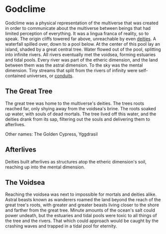 # Godclime

<meta property="og:description" content="Godclime was a physical representation of the multiverse that was created in order to communicate about the multiverse between beings that had limited perception of everything. It was a lingua franca of reality, so to speak.">

Godclime was a physical representation of the multiverse that was created in order to communicate about the multiverse between beings that had limited perception of everything. It was a lingua franca of reality, so to speak. The origin cliffs towered far above, unreachable by even [deities](../deities/introduction.md). A waterfall spilled over, down to a pool below. At the center of this pool lay an island, shaded by a great central tree. Water flowed out of the pool, splitting into infinite rivers. All rivers eventually met the voidsea, forming estuaries and tidal pools. Every river was part of the etheric dimension, and the land between them was the astral dimension. To the sky was the mental dimension. Tiny streams that split from the rivers of infinity were self-contained universes, or [conduits](conduits/introduction.md).

## The Great Tree

The great tree was home to the multiverse's deities. The trees roots reached far, only shying away from the voidsea's brine. The roots soaked up water, with souls of dead mortals. The tree lived off this water, and the deities drank from its sap, filtering out the souls and delivering them to afterlives.

Other names: The Golden Cypress, Yggdrasil

## Afterlives

Deities built afterlives as structures atop the etheric dimension's soil, reaching up into the mental dimension.

## The Voidsea

Reaching the voidsea was next to impossible for mortals and deities alike. Astral beasts known as wanderers roamed the land beyond the reach of the great tree's roots, with greater and greater beasts living closer to the shore and farther from the great tree. Minute amounts of the ocean's salt could power undeath, but the estuaries and tidal pools were toxic to all things of the tree and the rivers. That which could approach would be caught by the crashing waves and trapped in a tidal pool for eternity.